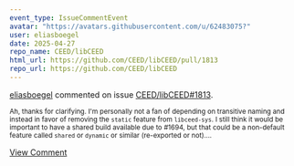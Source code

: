 ```yaml
---
event_type: IssueCommentEvent
avatar: "https://avatars.githubusercontent.com/u/62483075?"
user: eliasboegel
date: 2025-04-27
repo_name: CEED/libCEED
html_url: https://github.com/CEED/libCEED/pull/1813
repo_url: https://github.com/CEED/libCEED
---
```


<a href='https://github.com/eliasboegel' target='_blank'>eliasboegel</a> commented on issue <a href='https://github.com/CEED/libCEED/pull/1813' target='_blank'>CEED/libCEED#1813</a>.

<small>Ah, thanks for clarifying. I'm personally not a fan of depending on transitive naming and instead in favor of removing the `static` feature from `libceed-sys`. I still think it would be important to have a shared build available due to #1694, but that could be a non-default feature called `shared` or `dynamic` or similar (re-exported or not)....</small>

<a href='https://github.com/CEED/libCEED/pull/1813' target='_blank'>View Comment</a>